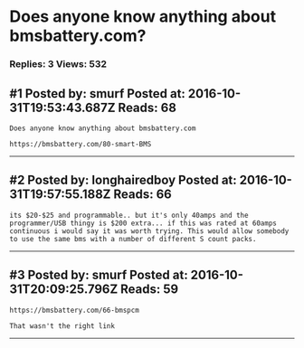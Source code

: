 # Does anyone know anything about bmsbattery.com?

### Replies: 3 Views: 532

## \#1 Posted by: smurf Posted at: 2016-10-31T19:53:43.687Z Reads: 68

```
Does anyone know anything about bmsbattery.com

https://bmsbattery.com/80-smart-BMS
```

---
## \#2 Posted by: longhairedboy Posted at: 2016-10-31T19:57:55.188Z Reads: 66

```
its $20-$25 and programmable.. but it's only 40amps and the programmer/USB thingy is $200 extra... if this was rated at 60amps continuous i would say it was worth trying. This would allow somebody to use the same bms with a number of different S count packs.
```

---
## \#3 Posted by: smurf Posted at: 2016-10-31T20:09:25.796Z Reads: 59

```
https://bmsbattery.com/66-bmspcm

That wasn't the right link
```

---

